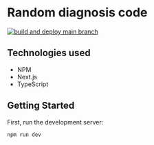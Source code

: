 # Random diagnosis code
[![build and deploy main branch](https://github.com/MikAoJk/random-diagnosis-code/actions/workflows/build_and_deploy.yml/badge.svg?branch=main)](https://github.com/MikAoJk/random-diagnosis-code/actions/workflows/build_and_deploy.yml)

## Technologies used
* NPM
* Next.js
* TypeScript

## Getting Started

First, run the development server:

```bash
npm run dev
```